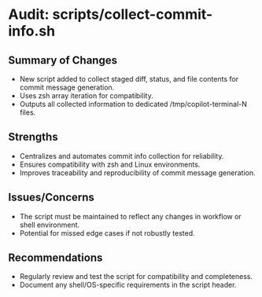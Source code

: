 # Audit: scripts/collect-commit-info.sh

## Summary of Changes
- New script added to collect staged diff, status, and file contents for commit message generation.
- Uses zsh array iteration for compatibility.
- Outputs all collected information to dedicated /tmp/copilot-terminal-N files.

## Strengths
- Centralizes and automates commit info collection for reliability.
- Ensures compatibility with zsh and Linux environments.
- Improves traceability and reproducibility of commit message generation.

## Issues/Concerns
- The script must be maintained to reflect any changes in workflow or shell environment.
- Potential for missed edge cases if not robustly tested.

## Recommendations
- Regularly review and test the script for compatibility and completeness.
- Document any shell/OS-specific requirements in the script header.
